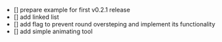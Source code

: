 - [] prepare example for first v0.2.1 release
- [] add linked list
- [] add flag to prevent round oversteping and implement its functionality
- [] add simple animating tool